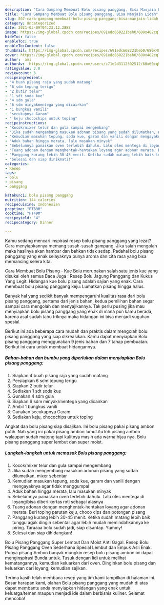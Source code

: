 ```yaml
---
description: "Cara Gampang Membuat Bolu pisang panggang, Bisa Manjain Lidah"
title: "Cara Gampang Membuat Bolu pisang panggang, Bisa Manjain Lidah"
slug: 807-cara-gampang-membuat-bolu-pisang-panggang-bisa-manjain-lidah
category: Uncategorized
date: 2021-03-09T04:23:12.288Z
image: https://img-global.cpcdn.com/recipes/691edc668221beb0/680x482cq70/bolu-pisang-panggang-foto-resep-utama.jpg
hideToc: false
enableToc: true
enableTocContent: false
thumbnail: https://img-global.cpcdn.com/recipes/691edc668221beb0/680x482cq70/bolu-pisang-panggang-foto-resep-utama.jpg
cover: https://img-global.cpcdn.com/recipes/691edc668221beb0/680x482cq70/bolu-pisang-panggang-foto-resep-utama.jpg
author:  ami
authorAv:  https://img-global.cpcdn.com/users/c71e2d3112302512/60x60cq50/avatar.jpg
ratingvalue: 3.9
reviewcount: 3
recipeingredient:
- "4 buah pisang raja yang sudah matang"
- "6 sdm tepung terigu"
- "2 butir telur"
- "1 sdt soda kue"
- "4 sdm gula"
- "6 sdm minyakmentega yang dicairkan"
- "1 bungkus vanili"
- "secukupnya Garam"
- " keju chocochips untuk toping"
recipeinstructions:
- "Kocok/mixer telur dan gula sampai mengembang"
- "Jika sudah mengembang masukan adonan pisang yang sudah dilumatkan, mixer sebentar"
- "Kemudian masukan tepung, soda kue, garam dan vanili dengan mengayaknya agar tidak menggumpal"
- "Aduk bahan hingga merata, lalu masukan minyak"
- "Sebelumnya panaskan oven terlebih dahulu. Lalu oles mentega di loyang/bisa diberi kertas roti sebagai alasnya"
- "Tuang adonan dengan menghentak-hentakan loyang agar adonan merata. Beri toping parutan keju, choco cips dan potongan pisang"
- "Panggang kurang lebih 30-45 menit. Ketika sudah matang lebih baik tunggu agak dingin sebentar agar lebih mudah memindahkannya ke piring. Taraaaa bolu sudah jadi, siap disantap. Yummy!"
- "Selesai dan siap dinikmati!"
categories:
- Resep
tags:
- bolu
- pisang
- panggang

katakunci: bolu pisang panggang 
nutrition: 144 calories
recipecuisine: Indonesian
preptime: "PT39M"
cooktime: "PT49M"
recipeyield: "4"
recipecategory: Dinner

---
```



Kamu sedang mencari inspirasi resep bolu pisang panggang yang lezat? Cara menyiapkannya memang susah-susah gampang. Jika salah mengolah maka hasilnya akan hambar dan bahkan tidak sedap. Padahal bolu pisang panggang yang enak selayaknya punya aroma dan cita rasa yang bisa memancing selera kita.


Cara Membuat Bolu Pisang - Kue Bolu merupakan salah satu jenis kue yang disukai oleh semua Baca Juga : Resep Bolu Jagung Panggang dan Kukus Yang Legit. Hidangan kue bolu pisang adalah sajian yang enak. Cara membuat bolu pisang panggang keju: Lumatkan pisang hingga halus.

Banyak hal yang sedikit banyak mempengaruhi kualitas rasa dari bolu pisang panggang, pertama dari jenis bahan, kedua pemilihan bahan segar sampai cara mengolah dan menyajikannya. Tak perlu pusing jika mau menyiapkan bolu pisang panggang yang enak di mana pun kamu berada, karena asal sudah tahu triknya maka hidangan ini bisa menjadi suguhan spesial.


Berikut ini ada beberapa cara mudah dan praktis dalam mengolah bolu pisang panggang yang siap dikreasikan. Kamu dapat menyiapkan Bolu pisang panggang menggunakan 9 jenis bahan dan 7 tahap pembuatan. Berikut ini cara untuk membuat hidangannya.

<!--inarticleads1-->

##### Bahan-bahan dan bumbu yang diperlukan dalam menyiapkan Bolu pisang panggang:

1. Siapkan 4 buah pisang raja yang sudah matang
1. Persiapkan 6 sdm tepung terigu
1. Siapkan 2 butir telur
1. Sediakan 1 sdt soda kue
1. Gunakan 4 sdm gula
1. Siapkan 6 sdm minyak/mentega yang dicairkan
1. Ambil 1 bungkus vanili
1. Gunakan secukupnya Garam
1. Sediakan  keju, chocochips untuk toping


Angkat dan bolu pisang siap disajikan. Ini bolu pisang pakai pisang ambon putih. Nah yang ini pakai pisang ambon lumut.itu loh pisang ambon walaupun sudah mateng tapi kulitnya masih ada warna hijau nya. Bolu pisang panggang super lembut dan super moist. 

<!--inarticleads2-->

##### Langkah-langkah untuk memasak Bolu pisang panggang:

1. Kocok/mixer telur dan gula sampai mengembang
1. Jika sudah mengembang masukan adonan pisang yang sudah dilumatkan, mixer sebentar
1. Kemudian masukan tepung, soda kue, garam dan vanili dengan mengayaknya agar tidak menggumpal
1. Aduk bahan hingga merata, lalu masukan minyak
1. Sebelumnya panaskan oven terlebih dahulu. Lalu oles mentega di loyang/bisa diberi kertas roti sebagai alasnya
1. Tuang adonan dengan menghentak-hentakan loyang agar adonan merata. Beri toping parutan keju, choco cips dan potongan pisang
1. Panggang kurang lebih 30-45 menit. Ketika sudah matang lebih baik tunggu agak dingin sebentar agar lebih mudah memindahkannya ke piring. Taraaaa bolu sudah jadi, siap disantap. Yummy!
1. Selesai dan siap dihidangkan!

Bolu Pisang Panggang Super Lembut Dan Moist Anti Gagal. Resep Bolu Pisang Panggang Oven Sederhana Spesial Lembut dan Empuk Asli Enak. Punya pisang Ambon banyak mungkin resep bolu pisang ambon ini dapat menginspirasi Bunda untuk. Tusuk dengan lidi untuk melihat kematangannya, kemudian keluarkan dari oven. Dinginkan bolu pisang dan keluarkan dari loyang, kemudian sajikan. 

Terima kasih telah membaca resep yang tim kami tampilkan di halaman ini. Besar harapan kami, olahan Bolu pisang panggang yang mudah di atas dapat membantu anda menyiapkan hidangan yang enak untuk keluarga/teman maupun menjadi ide dalam berbisnis kuliner. Selamat mencoba!
